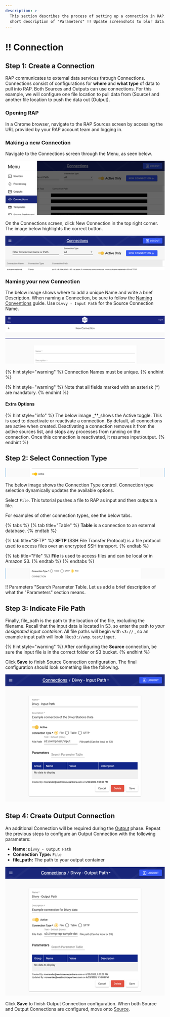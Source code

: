 ```yaml
---
description: >-
  This section describes the process of setting up a connection in RAP. !! Add
  short description of "Parameters" !! Update screenshots to blur data.
---
```


# !! Connection

## Step 1: Create a Connection

RAP communicates to external data services through Connections. Connections consist of configurations for **where** and **what type** of data to pull into RAP. Both Sources and Outputs can use connections. For this example, we will configure one file location to pull data from \(Source\) and another file location to push the data out \(Output\).

### Opening RAP

In a Chrome browser, navigate to the RAP Sources screen by accessing the URL provided by your RAP account team and logging in.

### Making a new Connection

Navigate to the Connections screen through the Menu, as seen below.

![Navigation Menu - Connections](../../.gitbook/assets/rap-1-connection-blur.png)

On the Connections screen, click New Connection in the top right corner. The image below highlights the correct button.

![Create a New Connection \(upper right, below &apos;Logout&apos;\)](../../.gitbook/assets/rap-2-new-connection.png)

### Naming your new Connection

The below image shows where to add a unique Name and write a brief Description. When naming a Connection, be sure to follow the [Naming Conventions](connection.md) guide. Use `Divvy - Input Path` for the Source Connection Name.

![New Connection Name and Description Fields](../../.gitbook/assets/screenshot_6.png)

{% hint style="warning" %}
Connection Names must be unique.
{% endhint %}

{% hint style="warning" %}
Note that all fields marked with an asterisk \(\*\) are mandatory.
{% endhint %}

#### Extra Options

{% hint style="info" %}
The below image _\*\*_shows the Active toggle. This is used to deactivate or reactivate a connection. By default, all connections are active when created. Deactivating a connection removes it from the active sources list, and stops any processes from running on the connection. Once this connection is reactivated, it resumes input/output.
{% endhint %}

## Step 2: Select Connection Type

![Active toggle](../../.gitbook/assets/image%20%2822%29.png)

The below image shows the Connection Type control. Connection type selection dynamically updates the available options.

Select `File`. This tutorial pushes a file to RAP as input and then outputs a file.

For examples of other connection types, see the below tabs.

{% tabs %}
{% tab title="Table" %}
**Table** is a connection to an external database.
{% endtab %}

{% tab title="SFTP" %}
**SFTP** \(SSH File Transfer Protocol\) is a file protocol used to access files over an encrypted SSH transport.
{% endtab %}

{% tab title="File" %}
**File** is used to access files and can be local or in Amazon S3.
{% endtab %}
{% endtabs %}

![Connection Type Options](../../.gitbook/assets/image%20%28170%29.png)

!! Parameters "Search Parameter Table. Let us add a brief description of what the "Parameters" section means.

## Step 3: Indicate File Path

Finally, file\_path is the path to the location of the file, excluding the filename. Recall that the input data is located in S3, so enter the path to _your designated input container_. All file paths will begin with `s3://` , so an example input path will look like`s3://wmp.test/input`.

{% hint style="warning" %}
After configuring the **Source** connection, be sure the input file is in the correct folder or S3 bucket.
{% endhint %}

Click **Save** to finish Source Connection configuration. The final configuration should look something like the following.

![Input Connection Configuration !! update to blur &apos;created by&apos; ](../../.gitbook/assets/rap-3-input-path.png)

## Step 4: Create Output Connection

An additional Connection will be required during the [Output](output.md) phase. Repeat the previous steps to configure an Output Connection with the following parameters:

* **Name:** `Divvy - Output Path`
* **Connection Type:** `File`
* **file\_path:** The path to your output container 

![Output Connection Configuration !! update to blur &apos;created by&apos;](../../.gitbook/assets/rap-4-output-path-use-me.png)

Click **Save** to finish Output Connection configuration. When both Source and Output Connections are configured, move onto [Source](source.md).

